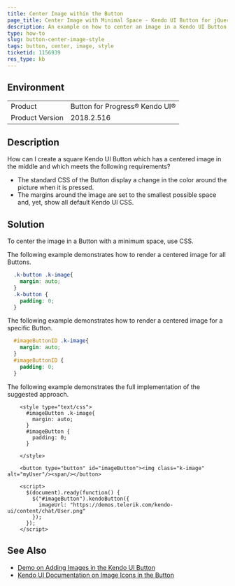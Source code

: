 ```yaml
---
title: Center Image within the Button
page_title: Center Image with Minimal Space - Kendo UI Button for jQuery
description: An example on how to center an image in a Kendo UI Button.
type: how-to
slug: button-center-image-style
tags: button, center, image, style
ticketid: 1156939
res_type: kb
---
```


## Environment

<table>
 <tr>
  <td>Product</td>
  <td>Button for Progress® Kendo UI®</td>
 </tr>
 <tr>
  <td>Product Version</td>
  <td>2018.2.516</td>
 </tr>
</table>

## Description

How can I create a square Kendo UI Button which has a centered image in the middle and which meets the following requirements?
* The standard CSS of the Button display a change in the color around the picture when it is pressed.
* The margins around the image are set to the smallest possible space and, yet, show all default Kendo UI CSS.

## Solution

To center the image in a Button with a minimum space, use CSS.  

The following example demonstrates how to render a centered image for all Buttons.

```css
  .k-button .k-image{
    margin: auto;
  }
  .k-button {
    padding: 0;
  }
```

The following example demonstrates how to render a centered image for a specific Button.

```css
  #imageButtonID .k-image{
    margin: auto;
  }
  #imageButtonID {
    padding: 0;
  }
```

The following example demonstrates the full implementation of the suggested approach.

```dojo
    <style type="text/css">
      #imageButton .k-image{
        margin: auto;
      }
      #imageButton {
        padding: 0;
      }

    </style>

    <button type="button" id="imageButton"><img class="k-image" alt="myUser"/><span/></button>

    <script>
      $(document).ready(function() {
        $("#imageButton").kendoButton({
          imageUrl: "https://demos.telerik.com/kendo-ui/content/chat/User.png"
        });
      });
    </script>
```

## See Also

* [Demo on Adding Images in the Kendo UI Button](https://demos.telerik.com/kendo-ui/button/images)
* [Kendo UI Documentation on Image Icons in the Button](https://docs.telerik.com/kendo-ui/controls/navigation/button/overview#image-icons)
